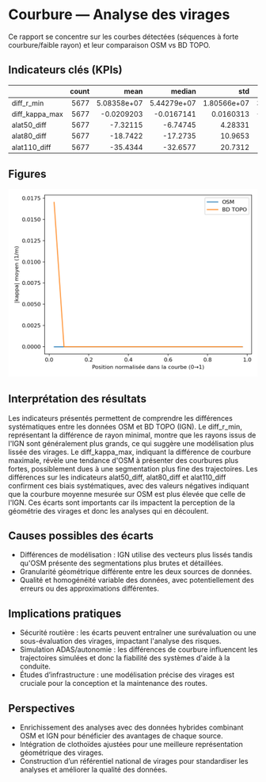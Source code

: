 # Courbure — Analyse des virages

Ce rapport se concentre sur les courbes détectées (séquences à forte courbure/faible rayon) et leur comparaison OSM vs BD TOPO.

## Indicateurs clés (KPIs)

|                |   count |          mean |        median |          std |          q25 |           q75 |          iqr |
|:---------------|--------:|--------------:|--------------:|-------------:|-------------:|--------------:|-------------:|
| diff_r_min     |    5677 |   5.08358e+07 |   5.44279e+07 |  1.80566e+07 |   3.7993e+07 |   6.69628e+07 |  2.89698e+07 |
| diff_kappa_max |    5677 |  -0.0209203   |  -0.0167141   |  0.0160313   |  -0.0301382  |  -0.00818493  |  0.0219532   |
| alat50_diff    |    5677 |  -7.32115     |  -6.74745     |  4.28331     | -12.8601     |  -3.34716     |  9.5129      |
| alat80_diff    |    5677 | -18.7422      | -17.2735      | 10.9653      | -32.9218     |  -8.56873     | 24.353       |
| alat110_diff   |    5677 | -35.4344      | -32.6577      | 20.7312      | -62.2427     | -16.2003      | 46.0424      |

## Figures

![Profil moyen de courbure](../assets/reports/curves_20250922_175911/mean_kappa_profile.png)

## Interprétation des résultats

Les indicateurs présentés permettent de comprendre les différences systématiques entre les données OSM et BD TOPO (IGN). Le diff_r_min, représentant la différence de rayon minimal, montre que les rayons issus de l'IGN sont généralement plus grands, ce qui suggère une modélisation plus lissée des virages. Le diff_kappa_max, indiquant la différence de courbure maximale, révèle une tendance d'OSM à présenter des courbures plus fortes, possiblement dues à une segmentation plus fine des trajectoires. Les différences sur les indicateurs alat50_diff, alat80_diff et alat110_diff confirment ces biais systématiques, avec des valeurs négatives indiquant que la courbure moyenne mesurée sur OSM est plus élevée que celle de l'IGN. Ces écarts sont importants car ils impactent la perception de la géométrie des virages et donc les analyses qui en découlent.

## Causes possibles des écarts

- Différences de modélisation : IGN utilise des vecteurs plus lissés tandis qu'OSM présente des segmentations plus brutes et détaillées.
- Granularité géométrique différente entre les deux sources de données.
- Qualité et homogénéité variable des données, avec potentiellement des erreurs ou des approximations différentes.

## Implications pratiques

- Sécurité routière : les écarts peuvent entraîner une surévaluation ou une sous-évaluation des virages, impactant l'analyse des risques.
- Simulation ADAS/autonomie : les différences de courbure influencent les trajectoires simulées et donc la fiabilité des systèmes d'aide à la conduite.
- Études d’infrastructure : une modélisation précise des virages est cruciale pour la conception et la maintenance des routes.

## Perspectives

- Enrichissement des analyses avec des données hybrides combinant OSM et IGN pour bénéficier des avantages de chaque source.
- Intégration de clothoïdes ajustées pour une meilleure représentation géométrique des virages.
- Construction d’un référentiel national de virages pour standardiser les analyses et améliorer la qualité des données.
